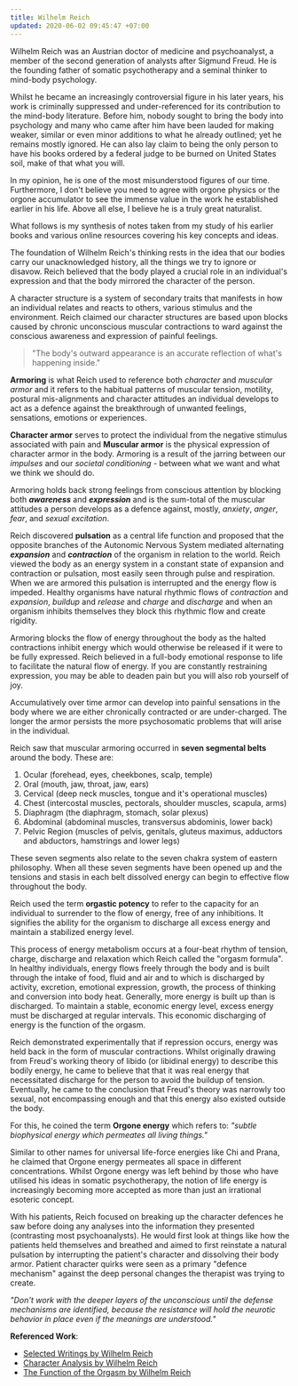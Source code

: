 ```yaml
---
title: Wilhelm Reich
updated: 2020-06-02 09:45:47 +07:00
---
```


Wilhelm Reich was an Austrian doctor of medicine and psychoanalyst, a member of the second generation of analysts after Sigmund Freud. He is the founding father of somatic psychotherapy and a seminal thinker to mind-body psychology.

Whilst he became an increasingly controversial figure in his later years, his work is criminally suppressed and under-referenced for its contribution to the mind-body literature. Before him, nobody sought to bring the body into psychology and many who came after him have been lauded for making weaker, similar or even minor additions to what he already outlined; yet he remains mostly ignored. He can also lay claim to being the only person to have his books ordered by a federal judge to be burned on United States soil, make of that what you will.

In my opinion, he is one of the most misunderstood figures of our time. Furthermore, I don't believe you need to agree with orgone physics or the orgone accumulator to see the immense value in the work he established earlier in his life. Above all else, I believe he is a truly great naturalist.

What follows is my synthesis of notes taken from my study of his earlier books and various online resources covering his key concepts and ideas.     

The foundation of Wilhelm Reich's thinking rests in the idea that our bodies carry our unacknowledged history, all the things we try to ignore or disavow. Reich believed that the body played a crucial role in an individual's expression and that the body mirrored the character of the person.

A character structure is a system of secondary traits that manifests in how an individual relates and reacts to others, various stimulus and the environment. Reich claimed our character structures are based upon blocks caused by chronic unconscious muscular contractions to ward against the conscious awareness and expression of painful feelings.

> "The body's outward appearance is an accurate reflection of what's happening inside."

**Armoring** is what Reich used to reference both *character* and *muscular armor* and it refers to the habitual patterns of muscular tension, motility, postural mis-alignments and character attitudes an individual develops to act as a defence against the breakthrough of unwanted feelings, sensations, emotions or experiences.

**Character armor** serves to protect the individual from the negative stimulus associated with pain and **Muscular armor** is the physical expression of character armor in the body. Armoring is a result of the jarring between our *impulses* and our *societal conditioning* - between what we want and what we think we should do.

Armoring holds back strong feelings from conscious attention by blocking both ***awareness*** and ***expression*** and is the sum-total of the muscular attitudes a person develops as a defence against, mostly, *anxiety*, *anger*, *fear*, and *sexual excitation*.

Reich discovered **pulsation** as a central life function and proposed that the opposite branches of the Autonomic Nervous System mediated alternating ***expansion*** and ***contraction*** of the organism in relation to the world. Reich viewed the body as an energy system in a constant state of expansion and contraction or pulsation, most easily seen through pulse and respiration. When we are armored this pulsation is interrupted and the energy flow is impeded. Healthy organisms have natural rhythmic flows of *contraction* and *expansion*, *buildup* and *release* and *charge* and *discharge* and when an organism inhibits themselves they block this rhythmic flow and create rigidity.

Armoring blocks the flow of energy throughout the body as the halted contractions inhibit energy which would otherwise be released if it were to be fully expressed.
Reich believed in a full-body emotional response to life to facilitate the natural flow of energy. If you are constantly restraining expression, you may be able to deaden pain but you will also rob yourself of joy.

Accumulatively over time armor can develop into painful sensations in the body where we are either chronically contracted or are under-charged. The longer the armor persists the more psychosomatic problems that will arise in the individual.

Reich saw that muscular armoring occurred in **seven segmental belts** around the body.
These are:   
1. Ocular (forehead, eyes, cheekbones, scalp, temple)
2. Oral (mouth, jaw, throat, jaw, ears)
3. Cervical (deep neck muscles, tongue and it's operational muscles)
4. Chest (intercostal muscles, pectorals, shoulder muscles, scapula, arms)
5. Diaphragm (the diaphragm, stomach, solar plexus)
6. Abdominal (abdominal muscles, transversus abdominis, lower back)
7. Pelvic Region (muscles of pelvis, genitals, gluteus maximus, adductors and abductors, hamstrings and lower legs)

These seven segments also relate to the seven chakra system of eastern philosophy. When all these seven segments have been opened up and the tensions and stasis in each belt dissolved energy can begin to effective flow throughout the body.

Reich used the term **orgastic potency** to refer to the capacity for an individual to surrender to the flow of energy, free of any inhibitions. It signifies the ability for the organism to discharge all excess energy and maintain a stabilized energy level.

This process of energy metabolism occurs at a four-beat rhythm of tension, charge, discharge and relaxation which Reich called the "orgasm formula". In healthy individuals, energy flows freely through the body and is built through the intake of food, fluid and air and to which is discharged by activity, excretion, emotional expression, growth, the process of thinking and conversion into body heat. Generally, more energy is built up than is discharged. To maintain a stable, economic energy level, excess energy must be discharged at regular intervals. This economic discharging of energy is the function of the orgasm.

Reich demonstrated experimentally that if repression occurs, energy was held back in the form of muscular contractions. Whilst originally drawing from Freud's working theory of libido (or libidinal energy) to describe this bodily energy, he came to believe that that it was real energy that necessitated discharge for the person to avoid the buildup of tension. Eventually, he came to the conclusion that Freud's theory was narrowly too sexual, not encompassing enough and that this energy also existed outside the body.

For this, he coined the term **Orgone energy** which refers to:
 *"subtle biophysical energy which permeates all living things."*

Similar to other names for universal life-force energies like Chi and Prana, he claimed that Orgone energy permeates all space in different concentrations. Whilst Orgone energy was left behind by those who have utilised his ideas in somatic psychotherapy, the notion of life energy is increasingly becoming more accepted as more than just an irrational esoteric concept.

With his patients, Reich focused on breaking up the character defences he saw before doing any analyses into the information they presented (contrasting most psychoanalysts). He would first look at things like how the patients held themselves and breathed and aimed to first reinstate a natural pulsation by interrupting the patient's character and dissolving their body armor. Patient character quirks were seen as a primary "defence mechanism" against the deep personal changes the therapist was trying to create.

*"Don't work with the deeper layers of the unconscious until the defense mechanisms are identified, because the resistance will hold the neurotic behavior in place even if the meanings are understood."*

**Referenced Work**:
- [Selected Writings by Wilhelm Reich](https://www.amazon.com/Selected-Writings-Introduction-Wilhelm-Reich/dp/0374501963/ref=sr_1_1?dchild=1&keywords=The+Selected+Writings+by+Wilhelm+Reich&qid=1602674846&sr=8-1)
- [Character Analysis by Wilhelm Reich](https://www.amazon.com/Character-Analysis-Wilhelm-Reich/dp/0374509808/ref=sr_1_1?dchild=1&keywords=character+analysis&qid=1602674865&sr=8-1)
- [The Function of the Orgasm by Wilhelm Reich](https://www.amazon.com/Function-Orgasm-Sex-Economic-Biological-Discovery/dp/0374502048/ref=sr_1_1?dchild=1&keywords=the+function+of+the+orgasm&qid=1602674883&sr=8-1)
